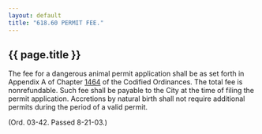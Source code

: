 ```yaml
---
layout: default 
title: "618.60 PERMIT FEE."
---
```


{{ page.title }}
----------------

The fee for a dangerous animal permit application shall be as set forth
in Appendix A of Chapter [1464](58d37b9c.html) of the Codified
Ordinances. The total fee is nonrefundable. Such fee shall be payable to
the City at the time of filing the permit application. Accretions by
natural birth shall not require additional permits during the period of
a valid permit.

(Ord. 03-42. Passed 8-21-03.)
